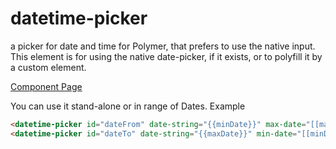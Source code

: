 # datetime-picker

a picker for date and time for Polymer, that prefers to use the native input. This element is for using the native date-picker, if it exists, or to polyfill it by a custom element.

[Component Page](https://fooloomanzoo.github.io/datetime-picker/components/datetime-picker/)

You can use it stand-alone or in range of Dates. Example

```html
<datetime-picker id="dateFrom" date-string="{{minDate}}" max-date="[[maxDate]]"></datetime-picker>
<datetime-picker id="dateTo" date-string="{{maxDate}}" min-date="[[minDate]]"></datetime-picker>
```
